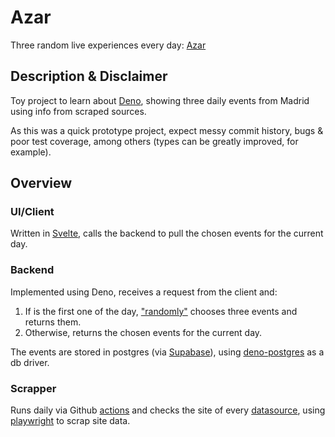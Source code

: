 # Azar


Three random live experiences every day: [Azar](https://azar.deno.dev/)

## Description & Disclaimer

Toy project to learn about [Deno](https://deno.land/), showing three daily events from Madrid using info from scraped sources. 

As this was a quick prototype project, expect messy commit history, bugs & poor test coverage, among others (types can be greatly improved, for example).

## Overview

### UI/Client

Written in [Svelte](https://svelte.dev/), calls the backend to pull the chosen events for the current day.

### Backend

Implemented using Deno, receives a request from the client and:

1. If is the first one of the day, ["randomly"](https://github.com/Yarilo/azar/blob/main/server/routes/events.ts#L110) chooses three events and returns them.
2. Otherwise, returns the chosen events for the current day.

The events are stored in postgres (via [Supabase](https://supabase.com/)), using [deno-postgres](https://github.com/denodrivers/postgres) as a db driver.

### Scrapper

Runs daily via Github [actions](https://github.com/Yarilo/azar/actions/workflows/run_scraper.yml) and checks the site of every [datasource](https://github.com/Yarilo/azar/tree/main/scraper/src/scrapers),
using [playwright](https://playwright.dev/) to scrap site data.


